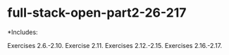 # full-stack-open-part2-26-217

*Includes:

Exercises 2.6.-2.10.
Exercise 2.11.
Exercises 2.12.-2.15.
Exercises 2.16.-2.17.